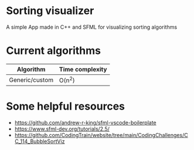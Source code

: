 # Sorting visualizer

A simple App made in C++ and SFML for visualizing sorting algorithms

# Current algorithms

Algorithm | Time complexity
----------|----------------
Generic/custom | O(n<sup>2</sup>)

# Some helpful resources

* https://github.com/andrew-r-king/sfml-vscode-boilerplate
* https://www.sfml-dev.org/tutorials/2.5/
* https://github.com/CodingTrain/website/tree/main/CodingChallenges/CC_114_BubbleSortViz
